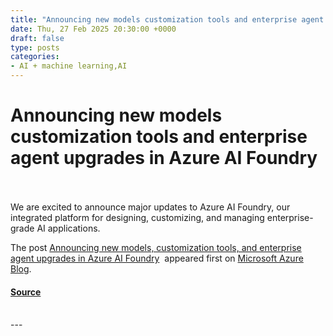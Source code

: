 ```yaml
---
title: "Announcing new models customization tools and enterprise agent upgrades in Azure AI Foundry"
date: Thu, 27 Feb 2025 20:30:00 +0000
draft: false
type: posts
categories: 
- AI + machine learning,AI
---
```

# Announcing new models customization tools and enterprise agent upgrades in Azure AI Foundry

<br/>

<br/>
We are excited to announce major updates to Azure AI Foundry, our integrated platform for designing, customizing, and managing enterprise-grade AI applications.

The post [Announcing new models, customization tools, and enterprise agent upgrades in Azure AI Foundry](https://azure.microsoft.com/en-us/blog/announcing-new-models-customization-tools-and-enterprise-agent-upgrades-in-azure-ai-foundry/)  appeared first on [Microsoft Azure Blog](https://azure.microsoft.com/en-us/blog).

#### [Source](https://azure.microsoft.com/en-us/blog/announcing-new-models-customization-tools-and-enterprise-agent-upgrades-in-azure-ai-foundry/)

<br/>
---
